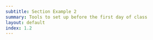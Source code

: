 ```yaml
---
subtitle: Section Example 2
summary: Tools to set up before the first day of class
layout: default
index: 1.2
---
```


